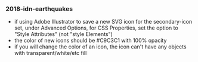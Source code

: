 ### 2018-idn-earthquakes

- if using Adobe Illustrator to save a new SVG icon for the secondary-icon set, under Advanced Options, for CSS Properties, set the option to "Style Attributes" (not "style Elements")
- the color of new icons should be #C9C3C1 with 100% opacity
- if you will change the color of an icon, the icon can't have any objects with transparent/white/etc fill
